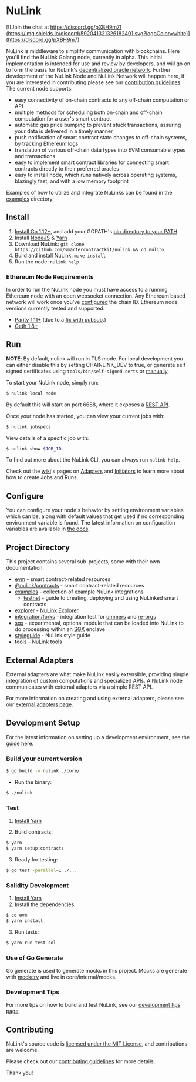 # NuLink

[![Join the chat at https://discord.gg/pXBH9m7](https://img.shields.io/discord/592041321326182401.svg?logoColor=white)](https://discord.gg/pXBH9m7)

NuLink is middleware to simplify communication with blockchains.
Here you'll find the NuLink Golang node, currently in alpha.
This initial implementation is intended for use and review by developers,
and will go on to form the basis for NuLink's [decentralized oracle network](https://link.smartcontract.com/whitepaper).
Further development of the NuLink Node and NuLink Network will happen here,
if you are interested in contributing please see our [contribution guidelines](./docs/CONTRIBUTING.md).
The current node supports:

- easy connectivity of on-chain contracts to any off-chain computation or API
- multiple methods for scheduling both on-chain and off-chain computation for a user's smart contract
- automatic gas price bumping to prevent stuck transactions, assuring your data is delivered in a timely manner
- push notification of smart contract state changes to off-chain systems, by tracking Ethereum logs
- translation of various off-chain data types into EVM consumable types and transactions
- easy to implement smart contract libraries for connecting smart contracts directly to their preferred oracles
- easy to install node, which runs natively across operating systems, blazingly fast, and with a low memory footprint

Examples of how to utilize and integrate NuLinks can be found in the [examples](./examples) directory.

## Install

1. [Install Go 1.12+](https://golang.org/doc/install#install), and add your GOPATH's [bin directory to your PATH](https://golang.org/doc/code.html#GOPATH)
2. Install [NodeJS](https://nodejs.org/en/download/package-manager/) & [Yarn](https://yarnpkg.com/lang/en/docs/install/)
3. Download NuLink: `git clone https://github.com/smartercontractkit/nulink && cd nulink`
4. Build and install NuLink: `make install`
5. Run the node: `nulink help`

### Ethereum Node Requirements

In order to run the NuLink node you must have access to a running Ethereum node with an open websocket connection.
Any Ethereum based network will work once you've [configured](https://github.com/smartercontractkit/nulink#configure) the chain ID.
Ethereum node versions currently tested and supported:

- [Parity 1.11+](https://github.com/paritytech/parity-ethereum/releases) (due to a [fix with pubsub](https://github.com/paritytech/parity/issues/6590).)
- [Geth 1.8+](https://github.com/ethereum/go-ethereum/releases)

## Run

**NOTE**: By default, nulink will run in TLS mode. For local development you can either disable this by setting CHAINLINK_DEV to true, or generate self signed certificates using `tools/bin/self-signed-certs` or [manually](https://github.com/smartercontractkit/nulink/wiki/Creating-Self-Signed-Certificates).

To start your NuLink node, simply run:

```bash
$ nulink local node
```

By default this will start on port 6688, where it exposes a [REST API](https://github.com/smartercontractkit/nulink/wiki/REST-API).

Once your node has started, you can view your current jobs with:

```bash
$ nulink jobspecs
```

View details of a specific job with:

```bash
$ nulink show $JOB_ID
```

To find out more about the NuLink CLI, you can always run `nulink help`.

Check out the [wiki](https://github.com/smartercontractkit/nulink/wiki)'s pages on [Adapters](https://github.com/smartercontractkit/nulink/wiki/Adapters) and [Initiators](https://github.com/smartercontractkit/nulink/wiki/Initiators) to learn more about how to create Jobs and Runs.

## Configure

You can configure your node's behavior by setting environment variables which can be, along with default values that get used if no corresponding environment variable is found. The latest information on configuration variables are available in [the docs](https://docs.chain.link/docs/configuration-variables).

## Project Directory

This project contains several sub-projects, some with their own documentation.

- [evm](/evm) - smart contract-related resources
- [@nulink/contracts](/evm-contracts) - smart contract-related resources
- [examples](/examples) - collection of example NuLink integrations
  - [testnet](/examples/testnet) - guide to creating, deploying and using NuLinked smart contracts
- [explorer](/explorer) - [NuLink Explorer](https://explorer.chain.link/)
- [integration/forks](/integration/forks) - integration test for [ommers](https://ethereum.stackexchange.com/a/46/19503) and [re-orgs](https://en.bitcoin.it/wiki/Chain_Reorganization)
- [sgx](/sgx) - experimental, optional module that can be loaded into NuLink to do processing within an [SGX](https://software.intel.com/en-us/sgx) enclave
- [styleguide](/styleguide) - NuLink style guide
- [tools](/tools) - NuLink tools

## External Adapters

External adapters are what make NuLink easily extensible, providing simple integration of custom computations and specialized APIs.
A NuLink node communicates with external adapters via a simple REST API.

For more information on creating and using external adapters, please see our [external adapters page](https://github.com/smartercontractkit/nulink/wiki/External-Adapters).

## Development Setup

For the latest information on setting up a development environment, see the [guide here](https://github.com/smartercontractkit/nulink/wiki/Development-Setup-Guide).

### Build your current version

```bash
$ go build -o nulink ./core/
```

- Run the binary:

```bash
$ ./nulink
```

### Test

1. [Install Yarn](https://yarnpkg.com/lang/en/docs/install)

2. Build contracts:

```bash
$ yarn
$ yarn setup:contracts
```

3. Ready for testing:

```bash
$ go test -parallel=1 ./...
```

### Solidity Development

1. [Install Yarn](https://yarnpkg.com/lang/en/docs/install)
2. Install the dependencies:

```bash
$ cd evm
$ yarn install
```

3. Run tests:

```bash
$ yarn run test-sol
```

### Use of Go Generate

Go generate is used to generate mocks in this project. Mocks are generate with [mockery](https://github.com/vektra/mockery) and live in core/internal/mocks.

### Development Tips

For more tips on how to build and test NuLink, see our [development tips page](https://github.com/smartercontractkit/nulink/wiki/Development-Tips).

## Contributing

NuLink's source code is [licensed under the MIT License](https://github.com/smartercontractkit/nulink/blob/master/LICENSE), and contributions are welcome.

Please check out our [contributing guidelines](./docs/CONTRIBUTING.md) for more details.

Thank you!
